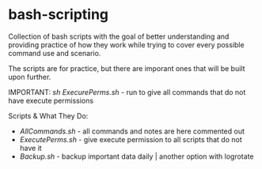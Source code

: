 # bash-scripting
Collection of bash scripts with the goal of better understanding and providing practice of how they work while trying to cover every possible command use and scenario.


The scripts are for practice, but there are imporant ones that will be built upon further.

IMPORTANT:
*sh ExecurePerms.sh*     - run to give all commands that do not have execute permissions

Scripts & What They Do:
- *AllCommands.sh*       	- all commands and notes are here commented out
- *ExecutePerms.sh*    		- give execute permission to all scripts that do not have it
- *Backup.sh*			- backup important data daily | another option with logrotate

